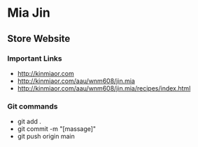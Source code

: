 # Mia Jin

## Store Website

### Important Links

- http://kinmiaor.com
- http://kinmiaor.com/aau/wnm608/jin.mia
- http://kinmiaor.com/aau/wnm608/jin.mia/recipes/index.html


### Git commands

- git add .
- git commit -m "[massage]"
- git push origin main